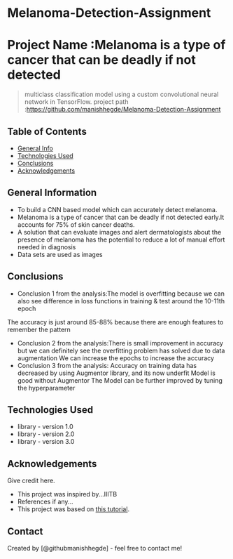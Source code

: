 # Melanoma-Detection-Assignment
# Project Name :Melanoma is a type of cancer that can be deadly if not detected 
> multiclass classification model using a custom convolutional neural network in TensorFlow. 
project path :https://github.com/manishhegde/Melanoma-Detection-Assignment


## Table of Contents
* [General Info](#general-information)
* [Technologies Used](#technologies-used)
* [Conclusions](#conclusions)
* [Acknowledgements](#acknowledgements)

<!-- You can include any other section that is pertinent to your problem -->

## General Information
- To build a CNN based model which can accurately detect melanoma.   
- Melanoma is a type of cancer that can be deadly if not detected early.It accounts for 75% of skin cancer deaths.
- A solution that can evaluate images and alert dermatologists about the presence of melanoma has the potential to reduce a lot of manual effort needed in diagnosis
- Data sets are used as images 



## Conclusions
- Conclusion 1 from the analysis:The model is overfitting because we can also see difference in loss functions in training & test around the 10-11th epoch

The accuracy is just around 85-88% because there are enough features to remember the pattern
- Conclusion 2 from the analysis:There is small improvement in accuracy but we can definitely see the overfitting problem has solved due to data augmentation
We can increase the epochs to increase the accuracy 
- Conclusion 3 from the analysis: Accuracy on training data has decreased by using Augmentor library, and its now underfit 
                                  Model is good without Augmentor
                                  The Model can be further improved by tuning the hyperparameter







## Technologies Used
- library - version 1.0
- library - version 2.0
- library - version 3.0

<!-- As the libraries versions keep on changing, it is recommended to mention the version of library used in this project -->


## Acknowledgements
Give credit here.
- This project was inspired by...IIITB
- References if any...
- This project was based on [this tutorial](https://www.example.com).


## Contact
Created by [@githubmanishhegde] - feel free to contact me!


<!-- Optional -->
<!-- ## License -->
<!-- This project is open source and available under the [... License](). -->

